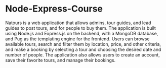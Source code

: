 # Node-Express-Course

Natours is a web application that allows admins, tour guides, and lead guides to post tours, and for people to buy them. The application is built using Node.js and Express.js on the backend, with a MongoDB database, and Pug as the templating engine for the frontend. Users can browse available tours, search and filter them by location, price, and other criteria, and make a booking by selecting a tour and choosing the desired date and number of people. The application also allows users to create an account, save their favorite tours, and manage their bookings.
